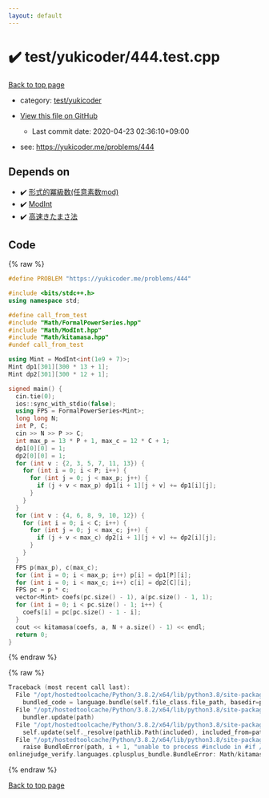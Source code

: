 ```yaml
---
layout: default
---
```


<!-- mathjax config similar to math.stackexchange -->
<script type="text/javascript" async
  src="https://cdnjs.cloudflare.com/ajax/libs/mathjax/2.7.5/MathJax.js?config=TeX-MML-AM_CHTML">
</script>
<script type="text/x-mathjax-config">
  MathJax.Hub.Config({
    TeX: { equationNumbers: { autoNumber: "AMS" }},
    tex2jax: {
      inlineMath: [ ['$','$'] ],
      processEscapes: true
    },
    "HTML-CSS": { matchFontHeight: false },
    displayAlign: "left",
    displayIndent: "2em"
  });
</script>

<script type="text/javascript" src="https://cdnjs.cloudflare.com/ajax/libs/jquery/3.4.1/jquery.min.js"></script>
<script src="https://cdn.jsdelivr.net/npm/jquery-balloon-js@1.1.2/jquery.balloon.min.js" integrity="sha256-ZEYs9VrgAeNuPvs15E39OsyOJaIkXEEt10fzxJ20+2I=" crossorigin="anonymous"></script>
<script type="text/javascript" src="../../../assets/js/copy-button.js"></script>
<link rel="stylesheet" href="../../../assets/css/copy-button.css" />


# :heavy_check_mark: test/yukicoder/444.test.cpp

<a href="../../../index.html">Back to top page</a>

* category: <a href="../../../index.html#de60e5ba474ac43bf7562c10f5977e2d">test/yukicoder</a>
* <a href="{{ site.github.repository_url }}/blob/master/test/yukicoder/444.test.cpp">View this file on GitHub</a>
    - Last commit date: 2020-04-23 02:36:10+09:00


* see: <a href="https://yukicoder.me/problems/444">https://yukicoder.me/problems/444</a>


## Depends on

* :heavy_check_mark: <a href="../../../library/Math/FormalPowerSeries.hpp.html">形式的冪級数(任意素数mod)</a>
* :heavy_check_mark: <a href="../../../library/Math/ModInt.hpp.html">ModInt</a>
* :heavy_check_mark: <a href="../../../library/Math/kitamasa.hpp.html">高速きたまさ法</a>


## Code

<a id="unbundled"></a>
{% raw %}
```cpp
#define PROBLEM "https://yukicoder.me/problems/444"

#include <bits/stdc++.h>
using namespace std;

#define call_from_test
#include "Math/FormalPowerSeries.hpp"
#include "Math/ModInt.hpp"
#include "Math/kitamasa.hpp"
#undef call_from_test

using Mint = ModInt<int(1e9 + 7)>;
Mint dp1[301][300 * 13 + 1];
Mint dp2[301][300 * 12 + 1];

signed main() {
  cin.tie(0);
  ios::sync_with_stdio(false);
  using FPS = FormalPowerSeries<Mint>;
  long long N;
  int P, C;
  cin >> N >> P >> C;
  int max_p = 13 * P + 1, max_c = 12 * C + 1;
  dp1[0][0] = 1;
  dp2[0][0] = 1;
  for (int v : {2, 3, 5, 7, 11, 13}) {
    for (int i = 0; i < P; i++) {
      for (int j = 0; j < max_p; j++) {
        if (j + v < max_p) dp1[i + 1][j + v] += dp1[i][j];
      }
    }
  }
  for (int v : {4, 6, 8, 9, 10, 12}) {
    for (int i = 0; i < C; i++) {
      for (int j = 0; j < max_c; j++) {
        if (j + v < max_c) dp2[i + 1][j + v] += dp2[i][j];
      }
    }
  }
  FPS p(max_p), c(max_c);
  for (int i = 0; i < max_p; i++) p[i] = dp1[P][i];
  for (int i = 0; i < max_c; i++) c[i] = dp2[C][i];
  FPS pc = p * c;
  vector<Mint> coefs(pc.size() - 1), a(pc.size() - 1, 1);
  for (int i = 0; i < pc.size() - 1; i++) {
    coefs[i] = pc[pc.size() - 1 - i];
  }
  cout << kitamasa(coefs, a, N + a.size() - 1) << endl;
  return 0;
}

```
{% endraw %}

<a id="bundled"></a>
{% raw %}
```cpp
Traceback (most recent call last):
  File "/opt/hostedtoolcache/Python/3.8.2/x64/lib/python3.8/site-packages/onlinejudge_verify/docs.py", line 340, in write_contents
    bundled_code = language.bundle(self.file_class.file_path, basedir=pathlib.Path.cwd())
  File "/opt/hostedtoolcache/Python/3.8.2/x64/lib/python3.8/site-packages/onlinejudge_verify/languages/cplusplus.py", line 170, in bundle
    bundler.update(path)
  File "/opt/hostedtoolcache/Python/3.8.2/x64/lib/python3.8/site-packages/onlinejudge_verify/languages/cplusplus_bundle.py", line 282, in update
    self.update(self._resolve(pathlib.Path(included), included_from=path))
  File "/opt/hostedtoolcache/Python/3.8.2/x64/lib/python3.8/site-packages/onlinejudge_verify/languages/cplusplus_bundle.py", line 281, in update
    raise BundleError(path, i + 1, "unable to process #include in #if / #ifdef / #ifndef other than include guards")
onlinejudge_verify.languages.cplusplus_bundle.BundleError: Math/kitamasa.hpp: line 12: unable to process #include in #if / #ifdef / #ifndef other than include guards

```
{% endraw %}

<a href="../../../index.html">Back to top page</a>

